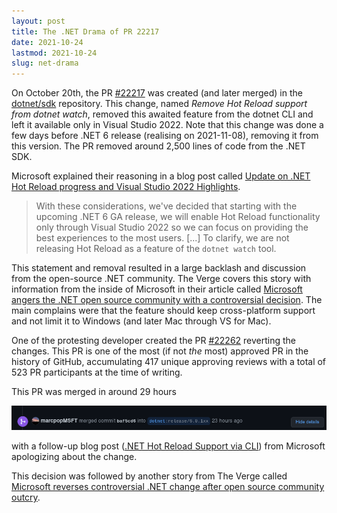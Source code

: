 ```yaml
---
layout: post
title: The .NET Drama of PR 22217
date: 2021-10-24
lastmod: 2021-10-24
slug: net-drama
---
```


On October 20th, the PR [#22217](https://github.com/dotnet/sdk/pull/22217) was
created (and later merged) in the [dotnet/sdk](https://github.com/dotnet/sdk)
repository. This change, named *Remove Hot Reload support from dotnet watch*,
removed this awaited feature from the dotnet CLI and left it available only in
Visual Studio 2022. Note that this change was done a few days before .NET 6
release (realising on 2021-11-08), removing it from this version. The PR removed
around 2,500 lines of code from the .NET SDK.

Microsoft explained their reasoning in a blog post called [Update on .NET Hot
Reload progress and Visual Studio 2022
Highlights](https://devblogs.microsoft.com/dotnet/update-on-net-hot-reload-progress-and-visual-studio-2022-highlights/).

> With these considerations, we've decided that starting with the upcoming .NET
> 6 GA release, we will enable Hot Reload functionality only through Visual
> Studio 2022 so we can focus on providing the best experiences to the most
> users. \[...\] To clarify, we are not releasing Hot Reload as a feature of the
> `dotnet watch` tool.

This statement and removal resulted in a large backlash and discussion from the
open-source .NET community. The Verge covers this story with information from
the inside of Microsoft in their article called [Microsoft angers the .NET open
source community with a controversial
decision](https://www.theverge.com/2021/10/22/22740701/microsoft-dotnet-hot-reload-removal-decision-open-source).
The main complains were that the feature should keep cross-platform support and
not limit it to Windows (and later Mac through VS for Mac).

One of the protesting developer created the PR
[#22262](https://github.com/dotnet/sdk/pull/22262/) reverting the changes. This
PR is one of the most (if not *the* most) approved PR in the history of GitHub,
accumulating 417 unique approving reviews with a total of 523 PR participants at
the time of writing.

This PR was merged in around 29 hours

![](net-drama-merge.png)

with a follow-up blog post ([.NET Hot Reload Support via
CLI](https://devblogs.microsoft.com/dotnet/net-hot-reload-support-via-cli/))
from Microsoft apologizing about the change.

This decision was followed by another story from The Verge called [Microsoft
reverses controversial .NET change after open source community
outcry](https://www.theverge.com/2021/10/23/22742282/microsoft-dotnet-hot-reload-u-turn-response).